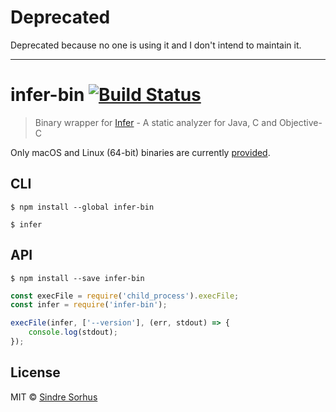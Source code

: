# Deprecated

Deprecated because no one is using it and I don't intend to maintain it.

---

# infer-bin [![Build Status](https://travis-ci.org/sindresorhus/infer-bin.svg?branch=master)](https://travis-ci.org/sindresorhus/infer-bin)

> Binary wrapper for [Infer](http://fbinfer.com) - A static analyzer for Java, C and Objective-C

Only macOS and Linux (64-bit) binaries are currently [provided](http://fbinfer.com/docs/getting-started.html).


## CLI

```
$ npm install --global infer-bin
```

```
$ infer
```


## API

```
$ npm install --save infer-bin
```

```js
const execFile = require('child_process').execFile;
const infer = require('infer-bin');

execFile(infer, ['--version'], (err, stdout) => {
	console.log(stdout);
});
```


## License

MIT © [Sindre Sorhus](https://sindresorhus.com)
